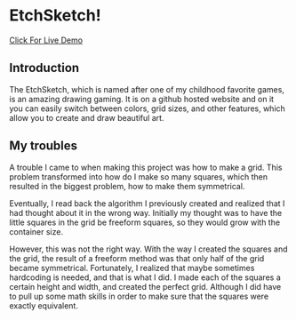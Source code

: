 # EtchSketch!

[Click For Live Demo](https://garvsl.github.io/etchsketch/)

## Introduction

The EtchSketch, which is named after one of my childhood favorite games, is an amazing drawing gaming. It is on a github hosted website and on it you can easily switch between colors, grid sizes, and other features, which allow you to create and draw beautiful art. 

## My troubles

A trouble I came to when making this project was how to make a grid. This problem transformed into how do I make so many squares, which then resulted in the biggest problem, how to make them symmetrical. 

Eventually, I read back the algorithm I previously created and realized that I had thought about it in the wrong way. Initially my thought was to have the little squares in the grid be freeform squares, so they would grow with the container size.

However, this was not the right way. With the way I created the squares and the grid, the result of a freeform method was that only half of the grid became symmetrical. Fortunately, I realized that maybe sometimes hardcoding is needed, and that is what I did. I made each of the squares a certain height and width, and created the perfect grid. Although I did have to pull up some math skills in order to make sure that the squares were exactly equivalent.

